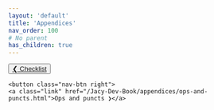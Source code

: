 ```yaml
---
layout: 'default'
title: 'Appendices'
nav_order: 100
# No parent
has_children: true
---
```



<div class="nav-btn-block">
    <button class="nav-btn left">
    <a class="link" href="/Jacy-Dev-Book/appendices/checklist.html">❮ Checklist</a>
</button>

    <button class="nav-btn right">
    <a class="link" href="/Jacy-Dev-Book/appendices/ops-and-puncts.html">Ops and puncts ❯</a>
</button>

</div>
